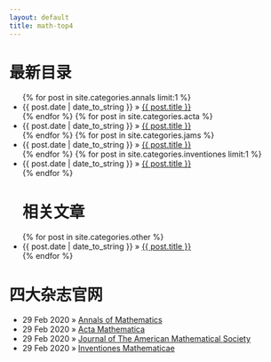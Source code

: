 ```yaml
---
layout: default
title: math-top4
---
```


<div id="home">
  <h1> 最新目录 </h1>
  <ul class="posts">
    {% for post in site.categories.annals limit:1 %}
      <li><span>{{ post.date | date_to_string }}</span> &raquo; <a href="{{ post.url }}">{{ post.title }}</a></li>
    {% endfor %}
    {% for post in site.categories.acta %}
      <li><span>{{ post.date | date_to_string }}</span> &raquo; <a href="{{ post.url }}">{{ post.title }}</a></li>
    {% endfor %}
    {% for post in site.categories.jams %}
      <li><span>{{ post.date | date_to_string }}</span> &raquo; <a href="{{ post.url }}">{{ post.title }}</a></li>
    {% endfor %}
    {% for post in site.categories.inventiones limit:1 %}
      <li><span>{{ post.date | date_to_string }}</span> &raquo; <a href="{{ post.url }}">{{ post.title }}</a></li>
    {% endfor %}
    <h1> 相关文章 </h1>
    {% for post in site.categories.other %}
      <li><span>{{ post.date | date_to_string }}</span> &raquo; <a href="{{ post.url }}">{{ post.title }}</a></li>
    {% endfor %}
  </ul>
    <!-- {% for cat in site.categories %}
      {% if cat[0] == "other" %}
        <h1> 相关文章 </h1>
      {% endif %}
      {% for post in cat[1] %}
        <li><span>{{ post.date | date_to_string }}</span> &raquo; <a href="{{ post.url }}">{{ post.title }}</a></li>
      {% endfor %}
    {% endfor %} -->
  <!-- </ul> -->

  <h1>四大杂志官网</h1>
  <ul class="posts">
    <li><span>29 Feb 2020</span> &raquo; <a href="http://annals.math.princeton.edu/">Annals of Mathematics</a></li>
    <li><span>29 Feb 2020</span> &raquo; <a href="https://www.intlpress.com/site/pub/pages/journals/items/acta/_home/_main/index.php">Acta Mathematica</a></li>
    <li><span>29 Feb 2020</span> &raquo; <a href="http://www.ams.org/journals/jams/all_issues.html">Journal of The American Mathematical Society</a></li>
    <li><span>29 Feb 2020</span> &raquo; <a href="https://link.springer.com/journal/volumesAndIssues/222">Inventiones Mathematicae</a></li>
  </ul>
</div>
